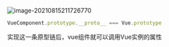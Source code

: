 ![image-20210815211726770](C:\Users\陈鸿煜\AppData\Roaming\Typora\typora-user-images\image-20210815211726770.png)

```js
VueComponent.prototype.__proto__ === Vue.prototype
```

实现这一条原型链后，vue组件就可以调用Vue实例的属性